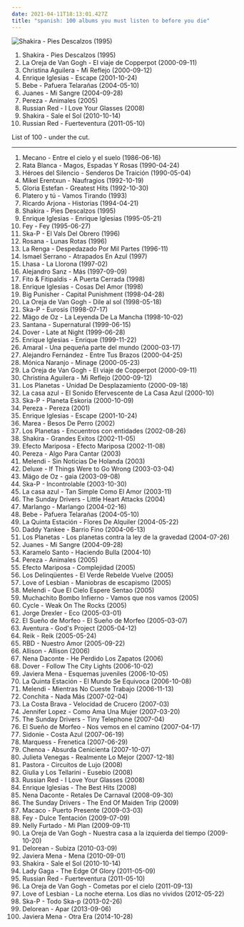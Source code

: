 ```yaml
---
date: 2021-04-11T18:13:01.427Z
title: "spanish: 100 albums you must listen to before you die"
---
```

![Shakira - Pies Descalzos (1995)](https://img.discogs.com/qcWBFQFciRaoopm5UMLAcDJCvFY=/fit-in/600x539/filters:strip_icc():format(jpeg):mode_rgb():quality(90)/discogs-images/R-5261605-1402393167-6660.jpeg.jpg "Shakira - Pies Descalzos (1995)")
<ol class="albums">
<li data-cover="https://img.discogs.com/qcWBFQFciRaoopm5UMLAcDJCvFY=/fit-in/600x539/filters:strip_icc():format(jpeg):mode_rgb():quality(90)/discogs-images/R-5261605-1402393167-6660.jpeg.jpg" data-tags="spanish, latin, shakira, rock" role="button">Shakira - Pies Descalzos (1995)</li>
<li data-cover="http://coverartarchive.org/release/3e1b3d08-3af2-43ac-8010-64a801b45d25/10003126515-500.jpg" data-tags="spanish, pop" role="button">La Oreja de Van Gogh - El viaje de Copperpot (2000-09-11)</li>
<li data-cover="http://coverartarchive.org/release/56c57eda-b255-3626-9962-8cf341f4b50d/8669620484-500.jpg" data-tags="pop, spanish, latin" role="button">Christina Aguilera - Mi Reflejo (2000-09-12)</li>
<li data-cover="http://coverartarchive.org/release/ccc63332-20d9-45e5-8696-4a43a878573c/5678864747-500.jpg" data-tags="pop" role="button">Enrique Iglesias - Escape (2001-10-24)</li>
<li data-cover="http://coverartarchive.org/release/61c1fb8a-4a35-417e-ac44-be5dd6f20357/6262805461-500.jpg" data-tags="bebe" role="button">Bebe - Pafuera Telarañas (2004-05-10)</li>
<li data-cover="http://coverartarchive.org/release/39ba4a29-2c48-3d6c-9d65-4349c7109b6e/18202568447-500.jpg" data-tags="latin" role="button">Juanes - Mi Sangre (2004-09-28)</li>
<li data-cover="http://coverartarchive.org/release/cc18ef53-bcf2-4877-bed1-f180433aa0e0/2186707785-500.jpg" data-tags="spanish, pop" role="button">Pereza - Animales (2005)</li>
<li data-cover="http://coverartarchive.org/release/3c4b4019-e51b-4334-811f-ca2621f32187/20956673504-500.jpg" data-tags="singer-songwriter, female vocalist, can you hear the rain" role="button">Russian Red - I Love Your Glasses (2008)</li>
<li data-cover="https://img.discogs.com/CqC3uYplVNEfe1Ko7IVHDI3ImJY=/fit-in/500x484/filters:strip_icc():format(jpeg):mode_rgb():quality(90)/discogs-images/R-2169436-1267751480.jpeg.jpg" data-tags="pop, latin" role="button">Shakira - Sale el Sol (2010-10-14)</li>
<li data-cover="https://img.discogs.com/o05yWSBOKT3HgtC8ilBMpVhim7I=/fit-in/500x500/filters:strip_icc():format(jpeg):mode_rgb():quality(90)/discogs-images/R-2903044-1306494863.jpeg.jpg" data-tags="spanish, female vocalist" role="button">Russian Red - Fuerteventura (2011-05-10)</li>
</ol>
List of 100 - under the cut.
<!-- more -->

_________________

<ol class="albums">
<li data-cover="http://coverartarchive.org/release/23694683-ade1-45f8-94d6-41889765ca8f/7895158561-500.jpg" data-tags="baroque pop" role="button">
Mecano - Entre el cielo y el suelo (1986-06-16)
</li>
<li data-cover="https://img.discogs.com/uiYG7UjCWeypL7307nW6v9SyzaY=/fit-in/500x457/filters:strip_icc():format(jpeg):mode_rgb():quality(90)/discogs-images/R-14365523-1573061815-6496.jpeg.jpg" data-tags="heavy metal, spanish, rata blanca, hard rock, argentina" role="button">
Rata Blanca - Magos, Espadas Y Rosas (1990-04-24)
</li>
<li data-cover="http://coverartarchive.org/release/ccf687e1-d013-426b-b5d3-aa3c50a93929/6801915337-500.jpg" data-tags="rock" role="button">
Héroes del Silencio - Senderos De Traición (1990-05-04)
</li>
<li data-cover="http://coverartarchive.org/release/dc410ea3-7abd-41b9-b4b2-7c44f8d8b108/15631270579-500.jpg" data-tags="spanish, mikel erentxun, lo mejor de mikel" role="button">
Mikel Erentxun - Naufragios (1992-10-19)
</li>
<li data-cover="http://coverartarchive.org/release/7a0f9951-da70-4731-bf4d-50ffbd9baf49/10134225946-500.jpg" data-tags="latin, latin pop" role="button">
Gloria Estefan - Greatest Hits (1992-10-30)
</li>
<li data-cover="http://coverartarchive.org/release/94b8987c-8d17-4dc2-8c13-18109ce4e4ad/5399457799-500.jpg" data-tags="spanish, rock, spanish rock, rock español, jota, rockcito, platero y tu, le mola a migue, spanish - pop rock" role="button">
Platero y tú - Vamos Tirando (1993)
</li>
<li data-cover="http://coverartarchive.org/release/5698f022-f4f3-4bdf-985e-5009ead89abb/7975494732-500.jpg" data-tags="ricardo arjona, historias" role="button">
Ricardo Arjona - Historias (1994-04-21)
</li>
<li data-cover="https://img.discogs.com/qcWBFQFciRaoopm5UMLAcDJCvFY=/fit-in/600x539/filters:strip_icc():format(jpeg):mode_rgb():quality(90)/discogs-images/R-5261605-1402393167-6660.jpeg.jpg" data-tags="spanish, latin, shakira, rock" role="button">
Shakira - Pies Descalzos (1995)
</li>
<li data-cover="http://coverartarchive.org/release/f69d1cdc-e903-40f8-ab38-c1e968d26f60/9857346505-500.jpg" data-tags="latin, spanish" role="button">
Enrique Iglesias - Enrique Iglesias (1995-05-21)
</li>
<li data-cover="https://via.placeholder.com/450" data-tags="spanish, memories, latin, fey, l-pop, my first album ever" role="button">
Fey - Fey (1995-06-27)
</li>
<li data-cover="http://coverartarchive.org/release/3414cb5d-d3bc-37b8-9392-8c525fa1af52/3334214007-500.jpg" data-tags="ska, ska punk" role="button">
Ska-P - El Vals Del Obrero (1996)
</li>
<li data-cover="http://coverartarchive.org/release/1da84ef6-48ab-4065-9c60-4f94edc96cb6/2544207519-500.jpg" data-tags="spanish" role="button">
Rosana - Lunas Rotas (1996)
</li>
<li data-cover="http://coverartarchive.org/release/80e36449-28af-4bba-a39b-be53ba957302/1287504048-500.jpg" data-tags="rock, rock argentino" role="button">
La Renga - Despedazado Por Mil Partes (1996-11)
</li>
<li data-cover="http://coverartarchive.org/release/43f4e4b2-88f9-4bbb-b59c-22efacc086bf/25183529349-500.jpg" data-tags="spanish, cantautor" role="button">
Ismael Serrano - Atrapados En Azul (1997)
</li>
<li data-cover="http://coverartarchive.org/release/6025a2f5-91b2-4a23-b314-9ef6c75daffe/25855299022-500.jpg" data-tags="lhasa, spanish, female vocalists, latin" role="button">
Lhasa - La Llorona (1997-02)
</li>
<li data-cover="http://coverartarchive.org/release/71002510-5601-4650-b2e5-974c106dfaf6/7454247107-500.jpg" data-tags="alejandro sanz" role="button">
Alejandro Sanz - Más (1997-09-09)
</li>
<li data-cover="http://coverartarchive.org/release/2b6796a5-5b27-454f-9e49-7e590c154ac0/7137489097-500.jpg" data-tags="rock español, fito, rock" role="button">
Fito & Fitipaldis - A Puerta Cerrada (1998)
</li>
<li data-cover="http://coverartarchive.org/release/c0dfa263-a615-4a3a-a913-9529aec7014d/10841943216-500.jpg" data-tags="latin, spanish, pop" role="button">
Enrique Iglesias - Cosas Del Amor (1998)
</li>
<li data-cover="http://coverartarchive.org/release/5ff73aa7-2326-444e-9204-1125f2bd4684/2977313794-500.jpg" data-tags="rap" role="button">
Big Punisher - Capital Punishment (1998-04-28)
</li>
<li data-cover="http://coverartarchive.org/release/31e185d2-2f85-4fdd-ba61-e4928eb9c6ab/13189115365-500.jpg" data-tags="spanish" role="button">
La Oreja de Van Gogh - Dile al sol (1998-05-18)
</li>
<li data-cover="http://coverartarchive.org/release/ddcc0477-d4b6-4201-85d1-df5e10482c16/28801509453-500.jpg" data-tags="ska, ska punk" role="button">
Ska-P - Eurosis (1998-07-17)
</li>
<li data-cover="http://coverartarchive.org/release/81a537ba-d262-46f2-a838-623d587fe616/6804977697-500.jpg" data-tags="folk metal" role="button">
Mägo de Oz - La Leyenda De La Mancha (1998-10-02)
</li>
<li data-cover="http://coverartarchive.org/release/bf0de05c-8e66-4601-9d16-b589395afcb4/28395165230-500.jpg" data-tags="latin rock, rock, latin" role="button">
Santana - Supernatural (1999-06-15)
</li>
<li data-cover="https://img.discogs.com/RXuQnq2w4JiBSY2Oo0e0-g3IX9w=/fit-in/538x538/filters:strip_icc():format(jpeg):mode_rgb():quality(90)/discogs-images/R-935668-1174689191.jpeg.jpg" data-tags="rock, alternative rock, punk rock" role="button">
Dover - Late at Night (1999-06-28)
</li>
<li data-cover="http://coverartarchive.org/release/64cfc603-3ce2-4a8f-85b6-647fb181a991/4653672920-500.jpg" data-tags="latin, pop" role="button">
Enrique Iglesias - Enrique (1999-11-22)
</li>
<li data-cover="http://coverartarchive.org/release/7cc492ce-ff7f-4433-b969-2fd46365294c/10454277903-500.jpg" data-tags="spanish, amaral" role="button">
Amaral - Una pequeña parte del mundo (2000-03-17)
</li>
<li data-cover="https://via.placeholder.com/450" data-tags="spanish, theasoul, pop mexicano, cac-soul, cac-latin, alejandro entre tus brazos" role="button">
Alejandro Fernández - Entre Tus Brazos (2000-04-25)
</li>
<li data-cover="http://coverartarchive.org/release/6deb7fec-ffcd-3209-b78b-406b7a50deb0/2385699242-500.jpg" data-tags="spanish, female vocalists, songwriter" role="button">
Mónica Naranjo - Minage (2000-05-23)
</li>
<li data-cover="http://coverartarchive.org/release/3e1b3d08-3af2-43ac-8010-64a801b45d25/10003126515-500.jpg" data-tags="spanish, pop" role="button">
La Oreja de Van Gogh - El viaje de Copperpot (2000-09-11)
</li>
<li data-cover="http://coverartarchive.org/release/56c57eda-b255-3626-9962-8cf341f4b50d/8669620484-500.jpg" data-tags="pop, spanish, latin" role="button">
Christina Aguilera - Mi Reflejo (2000-09-12)
</li>
<li data-cover="http://coverartarchive.org/release/f63f37c5-81f9-426f-b8c2-daff8c835e65/6416930866-500.jpg" data-tags="indie" role="button">
Los Planetas - Unidad De Desplazamiento (2000-09-18)
</li>
<li data-cover="http://coverartarchive.org/release/6d36e02a-6d3e-454e-8cd9-89a2df1b3d49/14485836426-500.jpg" data-tags="spanish, indie-pop" role="button">
La casa azul - El Sonido Efervescente de La Casa Azul (2000-10)
</li>
<li data-cover="http://coverartarchive.org/release/afd09c19-87f1-368e-8e9a-738186154f7f/25137146393-500.jpg" data-tags="ska punk, ska" role="button">
Ska-P - Planeta Eskoria (2000-10-09)
</li>
<li data-cover="http://coverartarchive.org/release/2b060393-0f87-489c-800c-11c1b29095a1/17492701109-500.jpg" data-tags="spanish, jota" role="button">
Pereza - Pereza (2001)
</li>
<li data-cover="http://coverartarchive.org/release/ccc63332-20d9-45e5-8696-4a43a878573c/5678864747-500.jpg" data-tags="pop" role="button">
Enrique Iglesias - Escape (2001-10-24)
</li>
<li data-cover="http://coverartarchive.org/release/42b951f4-868a-47d8-9437-1c095a0532dc/2186737397-500.jpg" data-tags="rock" role="button">
Marea - Besos De Perro (2002)
</li>
<li data-cover="https://img.discogs.com/575lyRIquyOOC1twTeKx0MUmAw0=/fit-in/600x507/filters:strip_icc():format(jpeg):mode_rgb():quality(90)/discogs-images/R-1577693-1540603230-9511.jpeg.jpg" data-tags="spanish, indie rock" role="button">
Los Planetas - Encuentros con entidades (2002-08-26)
</li>
<li data-cover="http://coverartarchive.org/release/15483097-3a69-3b70-ae4a-40ca82156c27/7143040493-500.jpg" data-tags="latin, shakira, pop" role="button">
Shakira - Grandes Exitos (2002-11-05)
</li>
<li data-cover="https://via.placeholder.com/450" data-tags="spanish, my albums spanish" role="button">
Efecto Mariposa - Efecto Mariposa (2002-11-08)
</li>
<li data-cover="https://via.placeholder.com/450" data-tags="spanish" role="button">
Pereza - Algo Para Cantar (2003)
</li>
<li data-cover="https://img.discogs.com/m_QVJX6IYZeBCULTKqgUy_sQK58=/fit-in/600x600/filters:strip_icc():format(jpeg):mode_rgb():quality(90)/discogs-images/R-3578984-1336039114.jpeg.jpg" data-tags="spanish" role="button">
Melendi - Sin Noticias De Holanda (2003)
</li>
<li data-cover="http://coverartarchive.org/release/ee6d01a2-5f54-4b39-953d-19927055a0b2/9154452590-500.jpg" data-tags="spanish, indie, 00s, favoritos" role="button">
Deluxe - If Things Were to Go Wrong (2003-03-04)
</li>
<li data-cover="http://coverartarchive.org/release/07a7dcb9-402f-45b2-ac17-28321b407163/15594205278-500.jpg" data-tags="folk metal" role="button">
Mägo de Oz - gaia (2003-09-08)
</li>
<li data-cover="http://coverartarchive.org/release/76df3695-a644-3b06-b36b-8e60494a04c2/3334255387-500.jpg" data-tags="ska" role="button">
Ska-P - Incontrolable (2003-10-30)
</li>
<li data-cover="http://coverartarchive.org/release/fc1e4a4a-6962-46d5-af09-1a985555b047/3847020956-500.jpg" data-tags="pop, i love this album" role="button">
La casa azul - Tan Simple Como El Amor (2003-11)
</li>
<li data-cover="http://coverartarchive.org/release/5261a5e1-119d-4bf1-8eab-c77ae2b6e215/17656216221-500.jpg" data-tags="spanish" role="button">
The Sunday Drivers - Little Heart Attacks (2004)
</li>
<li data-cover="http://coverartarchive.org/release/aa6a8f2d-86d2-43d1-b603-6982a5114ca7/26640936451-500.jpg" data-tags="spanish, indie, 00s, favoritos, originales" role="button">
Marlango - Marlango (2004-02-16)
</li>
<li data-cover="http://coverartarchive.org/release/61c1fb8a-4a35-417e-ac44-be5dd6f20357/6262805461-500.jpg" data-tags="bebe" role="button">
Bebe - Pafuera Telarañas (2004-05-10)
</li>
<li data-cover="https://via.placeholder.com/450" data-tags="pop-rock, latin pop" role="button">
La Quinta Estación - Flores De Alquiler (2004-05-22)
</li>
<li data-cover="http://coverartarchive.org/release/0b0e84e9-a01f-41bc-bc5b-4d0322983076/14746881987-500.jpg" data-tags="reggaeton" role="button">
Daddy Yankee - Barrio Fino (2004-06-13)
</li>
<li data-cover="http://coverartarchive.org/release/0349630a-af24-4a4c-b955-7fe917108215/18434176497-500.jpg" data-tags="spanish, indie" role="button">
Los Planetas - Los planetas contra la ley de la gravedad (2004-07-26)
</li>
<li data-cover="http://coverartarchive.org/release/39ba4a29-2c48-3d6c-9d65-4349c7109b6e/18202568447-500.jpg" data-tags="latin" role="button">
Juanes - Mi Sangre (2004-09-28)
</li>
<li data-cover="https://img.discogs.com/7VHlhnDms_Fu-VbgNObOlfWLGac=/fit-in/300x300/filters:strip_icc():format(jpeg):mode_rgb():quality(90)/discogs-images/R-2743027-1299008886.jpeg.jpg" data-tags="spanish, rock, latin, ska, argentina, mestizo" role="button">
Karamelo Santo - Haciendo Bulla (2004-10)
</li>
<li data-cover="http://coverartarchive.org/release/cc18ef53-bcf2-4877-bed1-f180433aa0e0/2186707785-500.jpg" data-tags="spanish, pop" role="button">
Pereza - Animales (2005)
</li>
<li data-cover="http://coverartarchive.org/release/b51a29ee-0533-43cd-b726-0b3ae916c868/1425150305-500.jpg" data-tags="spanish" role="button">
Efecto Mariposa - Complejidad (2005)
</li>
<li data-cover="http://coverartarchive.org/release/0af3a120-3332-464c-a79e-722793484d3f/14271056811-500.jpg" data-tags="españa" role="button">
Los Delinqüentes - El Verde Rebelde Vuelve (2005)
</li>
<li data-cover="http://coverartarchive.org/release/fade4392-4b7c-4e21-861c-16bb795253ca/8895468005-500.jpg" data-tags="spanish indie pop" role="button">
Love of Lesbian - Maniobras de escapismo (2005)
</li>
<li data-cover="https://via.placeholder.com/450" data-tags="spanish, spanish pop, rock español, rumba flamenca, spanish - pop rock" role="button">
Melendi - Que El Cielo Espere Sentao (2005)
</li>
<li data-cover="http://coverartarchive.org/release/6b0c0780-d551-4378-9a60-1ede2a9ded6d/14269202127-500.jpg" data-tags="spanish, fusion" role="button">
Muchachito Bombo Infierno - Vamos que nos vamos (2005)
</li>
<li data-cover="https://via.placeholder.com/450" data-tags="spanish, electronica, frauen und technik, favs - eng" role="button">
Cycle - Weak On The Rocks (2005)
</li>
<li data-cover="https://img.discogs.com/2KjH5VWoCZWfH2vvjz9g1vdZaZc=/fit-in/320x320/filters:strip_icc():format(jpeg):mode_rgb():quality(90)/discogs-images/R-3487682-1332343967.jpeg.jpg" data-tags="latin folk" role="button">
Jorge Drexler - Eco (2005-03-01)
</li>
<li data-cover="http://coverartarchive.org/release/592be524-d370-401a-840f-c40e54e7e981/10167662777-500.jpg" data-tags="spanish" role="button">
El Sueño de Morfeo - El Sueño de Morfeo (2005-03-07)
</li>
<li data-cover="https://img.discogs.com/cfc9e7fd50d7c9c08931869b95f6849a01d0635d/images/spacer.gif" data-tags="bachata" role="button">
Aventura - God's Project (2005-04-12)
</li>
<li data-cover="http://coverartarchive.org/release/d95751d8-e622-4fa1-b745-b69c4596889c/15019413195-500.jpg" data-tags="pop, reik" role="button">
Reik - Reik (2005-05-24)
</li>
<li data-cover="http://coverartarchive.org/release/b04d255e-d2bd-48b9-800e-243e79c81d55/17642227829-500.jpg" data-tags="rbd" role="button">
RBD - Nuestro Amor (2005-09-22)
</li>
<li data-cover="https://img.discogs.com/nGQ1DxFBgMEqW8q5FHPn7OjycCI=/fit-in/600x600/filters:strip_icc():format(jpeg):mode_rgb():quality(90)/discogs-images/R-7992104-1530923677-1312.jpeg.jpg" data-tags="spanish, pop, tianguiscore" role="button">
Allison - Allison (2006)
</li>
<li data-cover="http://coverartarchive.org/release/6b2235d4-eac6-4d42-9d2e-c3a46dbab436/10431262964-500.jpg" data-tags="he perdido los zapatos" role="button">
Nena Daconte - He Perdido Los Zapatos (2006)
</li>
<li data-cover="http://coverartarchive.org/release/260cb9b6-12a0-4bcf-ae55-8a888eab4711/3330350226-500.jpg" data-tags="spanish, electropop, 2000s" role="button">
Dover - Follow The City Lights (2006-10-02)
</li>
<li data-cover="http://coverartarchive.org/release/bea922ba-68ee-4af0-9bb4-0f58c502c4c7/6286413821-500.jpg" data-tags="electropop, pop" role="button">
Javiera Mena - Esquemas juveniles (2006-10-05)
</li>
<li data-cover="http://coverartarchive.org/release/d73b9575-a126-48b2-bed0-e4736c88f5c8/10167956151-500.jpg" data-tags="pop-rock, latin pop" role="button">
La Quinta Estación - El Mundo Se Equivoca (2006-10-08)
</li>
<li data-cover="http://coverartarchive.org/release/785febd6-84e4-4cca-b7ef-f95f9f598b17/15638856505-500.jpg" data-tags="spanish" role="button">
Melendi - Mientras No Cueste Trabajo (2006-11-13)
</li>
<li data-cover="https://via.placeholder.com/450" data-tags="pop latino, spanish, latina" role="button">
Conchita - Nada Más (2007-02-04)
</li>
<li data-cover="http://coverartarchive.org/release/b0a61add-12a0-4b87-880c-18f3f146ac2b/22677902647-500.jpg" data-tags="spanish" role="button">
La Costa Brava - Velocidad de Crucero (2007-03)
</li>
<li data-cover="http://coverartarchive.org/release/cac4eec8-1534-4fd1-9167-56cfeb2c5be4/10004845334-500.jpg" data-tags="latin pop" role="button">
Jennifer Lopez - Como Ama Una Mujer (2007-03-20)
</li>
<li data-cover="http://coverartarchive.org/release/d0beeda5-9725-40d7-ae0d-83e92a493743/17656218587-500.jpg" data-tags="spanish, pop rock" role="button">
The Sunday Drivers - Tiny Telephone (2007-04)
</li>
<li data-cover="http://coverartarchive.org/release/c0c3e343-4ad3-4551-8dc7-9bee366d537b/10194948769-500.jpg" data-tags="spanish, folk, celtic, pop-rock, conchi" role="button">
El Sueño de Morfeo - Nos vemos en el camino (2007-04-17)
</li>
<li data-cover="https://via.placeholder.com/450" data-tags="spanish, spanish indie pop, sidonie, le mola a migue, estan en la base de mi piramide alimentaria" role="button">
Sidonie - Costa Azul (2007-06-19)
</li>
<li data-cover="http://coverartarchive.org/release/65d73b4c-b71e-4cf8-9c5e-8390692dec5a/10090851111-500.jpg" data-tags="spanish, spanish vocals" role="button">
Marquess - Frenetica (2007-06-29)
</li>
<li data-cover="https://img.discogs.com/hkRBEmiizqwHJfmHOuSUBuFlFHM=/fit-in/600x590/filters:strip_icc():format(jpeg):mode_rgb():quality(90)/discogs-images/R-5228379-1486413422-9331.jpeg.jpg" data-tags="spanish, pop, pop-rock, jonas brothers, spanisch pop, absurda cenicienta chenoa" role="button">
Chenoa - Absurda Cenicienta (2007-10-07)
</li>
<li data-cover="http://coverartarchive.org/release/4d66a821-481a-4abd-b56b-de6f123f6b64/17263278835-500.jpg" data-tags="spanish, folk, compilation, alternative pop, latin pop, mexican, accordion" role="button">
Julieta Venegas - Realmente Lo Mejor (2007-12-18)
</li>
<li data-cover="http://coverartarchive.org/release/f3341c97-49e5-471e-b8a4-191e3bc90442/5234134376-500.jpg" data-tags="spanish, electronic, pop, alternative, female vocalists, spanish pop, bands, catalunya" role="button">
Pastora - Circuitos de Lujo (2008)
</li>
<li data-cover="https://img.discogs.com/YClRmf-iLk3WIZudmv53KedPEf4=/fit-in/400x357/filters:strip_icc():format(jpeg):mode_rgb():quality(90)/discogs-images/R-2734356-1298628964.jpeg.jpg" data-tags="spanish, neofolk, bacelona" role="button">
Giulia y Los Tellarini - Eusebio (2008)
</li>
<li data-cover="http://coverartarchive.org/release/3c4b4019-e51b-4334-811f-ca2621f32187/20956673504-500.jpg" data-tags="singer-songwriter, female vocalist, can you hear the rain" role="button">
Russian Red - I Love Your Glasses (2008)
</li>
<li data-cover="https://img.discogs.com/ONCBWP2ZE01EFgx1hgo6ZnpKd_4=/fit-in/600x600/filters:strip_icc():format(jpeg):mode_rgb():quality(90)/discogs-images/R-10505152-1498829613-2192.jpeg.jpg" data-tags="spanish, memories, latin, hot, special, man power, number one fan, loudy" role="button">
Enrique Iglesias - The Best Hits (2008)
</li>
<li data-cover="http://coverartarchive.org/release/533fb246-8a8c-477e-afff-4b748ca31819/6355263327-500.jpg" data-tags="spanish, pop-rock, discos 2009" role="button">
Nena Daconte - Retales De Carnaval (2008-09-30)
</li>
<li data-cover="http://coverartarchive.org/release/350d5140-2215-45b7-b140-b67c4bf8dc7b/17656221605-500.jpg" data-tags="spanish" role="button">
The Sunday Drivers - The End Of Maiden Trip (2009)
</li>
<li data-cover="http://coverartarchive.org/release/15d0476e-7396-424d-b363-f54fc4ed2ad2/14271364603-500.jpg" data-tags="spanish" role="button">
Macaco - Puerto Presente (2009-03-03)
</li>
<li data-cover="http://coverartarchive.org/release/a1fbc450-848f-4c2e-8f38-c743e311a84b/2816431010-500.jpg" data-tags="pop, dance" role="button">
Fey - Dulce Tentación (2009-07-09)
</li>
<li data-cover="https://img.discogs.com/GRdLj9VQTH8q4-BbEDIasPD3_-Y=/fit-in/446x444/filters:strip_icc():format(jpeg):mode_rgb():quality(90)/discogs-images/R-6930291-1429756923-9470.jpeg.jpg" data-tags="pop" role="button">
Nelly Furtado - Mi Plan (2009-09-11)
</li>
<li data-cover="http://coverartarchive.org/release/c246865b-cc2a-4cea-8da1-9e70f0e84971/4507827521-500.jpg" data-tags="spanish, compilation, pop-rock" role="button">
La Oreja de Van Gogh - Nuestra casa a la izquierda del tiempo (2009-10-20)
</li>
<li data-cover="https://img.discogs.com/srObQIiZMh0cR-pRX8Hb8IWTVrc=/fit-in/497x500/filters:strip_icc():format(jpeg):mode_rgb():quality(90)/discogs-images/R-2318055-1276538109.jpeg.jpg" data-tags="indie" role="button">
Delorean - Subiza (2010-03-09)
</li>
<li data-cover="http://coverartarchive.org/release/d5de7e14-2ce7-4167-bced-5e89db55b8ca/6263362617-500.jpg" data-tags="electropop, electronic, synthpop" role="button">
Javiera Mena - Mena (2010-09-01)
</li>
<li data-cover="https://img.discogs.com/CqC3uYplVNEfe1Ko7IVHDI3ImJY=/fit-in/500x484/filters:strip_icc():format(jpeg):mode_rgb():quality(90)/discogs-images/R-2169436-1267751480.jpeg.jpg" data-tags="pop, latin" role="button">
Shakira - Sale el Sol (2010-10-14)
</li>
<li data-cover="http://coverartarchive.org/release/1d22ce5b-26b9-496d-840a-e1d18bbc76d8/3167458608-500.jpg" data-tags="pop, lady gaga, born this way" role="button">
Lady Gaga - The Edge Of Glory (2011-05-09)
</li>
<li data-cover="https://img.discogs.com/o05yWSBOKT3HgtC8ilBMpVhim7I=/fit-in/500x500/filters:strip_icc():format(jpeg):mode_rgb():quality(90)/discogs-images/R-2903044-1306494863.jpeg.jpg" data-tags="spanish, female vocalist" role="button">
Russian Red - Fuerteventura (2011-05-10)
</li>
<li data-cover="https://img.discogs.com/tb8mAspZa_dVhWb5D14q5C6S2TE=/fit-in/600x598/filters:strip_icc():format(jpeg):mode_rgb():quality(90)/discogs-images/R-3271336-1595726108-9111.jpeg.jpg" data-tags="spanish" role="button">
La Oreja de Van Gogh - Cometas por el cielo (2011-09-13)
</li>
<li data-cover="http://coverartarchive.org/release/6478b2f9-b369-47fc-a96f-cadb157d8991/1027308038-500.jpg" data-tags="spanish, indie" role="button">
Love of Lesbian - La noche eterna. Los días no vividos (2012-05-22)
</li>
<li data-cover="http://coverartarchive.org/release/aee40e9a-6f3c-4608-84d4-c880ae449b3f/4206327898-500.jpg" data-tags="spanish, ska punk, 2010s, ska-p, sony bmg, compilation album, greatest hits album, todo ska-p, k1r7m, tony lopez" role="button">
Ska-P - Todo Ska-p (2013-02-26)
</li>
<li data-cover="http://coverartarchive.org/release/cc72e202-626b-4d43-802b-d4c363726953/5110712454-500.jpg" data-tags="alternative dance, true panther sounds" role="button">
Delorean - Apar (2013-09-06)
</li>
<li data-cover="http://coverartarchive.org/release/948c3f7f-5c26-49d2-9b0e-0281a8394517/16241880584-500.jpg" data-tags="electropop, synthpop, alternative" role="button">
Javiera Mena - Otra Era (2014-10-28)
</li>
</ol>